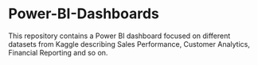 # Power-BI-Dashboards
This repository contains a Power BI dashboard focused on different datasets from Kaggle describing Sales Performance, Customer Analytics, Financial Reporting and so on.
